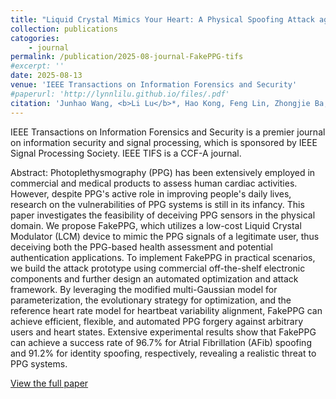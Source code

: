 ```yaml
---
title: "Liquid Crystal Mimics Your Heart: A Physical Spoofing Attack against PPG-based Systems"
collection: publications
catogories: 
    - journal
permalink: /publication/2025-08-journal-FakePPG-tifs
#excerpt: ''
date: 2025-08-13
venue: 'IEEE Transactions on Information Forensics and Security'
#paperurl: 'http://lynnlilu.github.io/files/.pdf'
citation: 'Junhao Wang, <b>Li Lu</b>*, Hao Kong, Feng Lin, Zhongjie Ba, Kui Ren. &quot;Liquid Crystal Mimics Your Heart: A Physical Spoofing Attack against PPG-based Systems.&quot; <i>IEEE Transactions on Information Forensics and Security</i>. 20, pp. 8628-8642. 2025. doi: 10.1109/TIFS.2025.3598472.'
---
```


IEEE Transactions on Information Forensics and Security is a premier journal on information security and signal processing, which is sponsored by IEEE Signal Processing Society. IEEE TIFS is a CCF-A journal.

Abstract: Photoplethysmography (PPG) has been extensively employed in commercial and medical products to assess human cardiac activities. However, despite PPG's active role in improving people's daily lives, research on the vulnerabilities of PPG systems is still in its infancy. This paper investigates the feasibility of deceiving PPG sensors in the physical domain. We propose FakePPG, which utilizes a low-cost Liquid Crystal Modulator (LCM) device to mimic the PPG signals of a legitimate user, thus deceiving both the PPG-based health assessment and potential authentication applications. To implement FakePPG in practical scenarios, we build the attack prototype using commercial off-the-shelf electronic components and further design an automated optimization and attack framework. By leveraging the modified multi-Gaussian model for parameterization, the evolutionary strategy for optimization, and the reference heart rate model for heartbeat variability alignment, FakePPG can achieve efficient, flexible, and automated PPG forgery against arbitrary users and heart states. Extensive experimental results show that FakePPG can achieve a success rate of 96.7% for Atrial Fibrillation (AFib) spoofing and 91.2% for identity spoofing, respectively, revealing a realistic threat to PPG systems.


[View the full paper](https://www.doi.org/10.1109/TIFS.2025.3598472)

